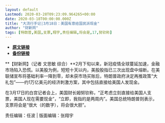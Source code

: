 ```yaml
---
layout: default
Lastmod: 2020-03-28T09:23:09.964265+00:00
date: 2020-03-18T00:00:00.000Z
title: "大流行手记|3月18日：美国有意给国民派现金"
author: "财新网"
tags: [特朗普,美国,支票,翔宇,责任编辑,将会是,17,努钦称]
---
```


* [**原文链接**](http://www.caixin.com/2020-03-18/101530680.html)
* [**备份链接**](http://archive.ph/7Duou)


**【财新网】（记者 文思敏 综合）**2月下旬以来，新冠疫情全球蔓延加速，金融市场陷入恐慌。以美股为例，短短十天以内，美股股指已三次出现盘中熔断。在美联储宣布将基础利率一降到零，却未获市场买账后，特朗普政府决定再推政策“大礼包”——约1万亿美元的经济刺激方案，其中包括直接给美国人发现金。

在3月17日的白宫记者会上，美国财长姆努钦称，“正考虑立刻直接给美国人支票，美国人现在需要现金”，“立即，我指的是两周内”。美国总统特朗普则表示，支票将会是“很大（的数字），将会很大胆”。

责任编辑：任波 | 版面编辑：张翔宇

